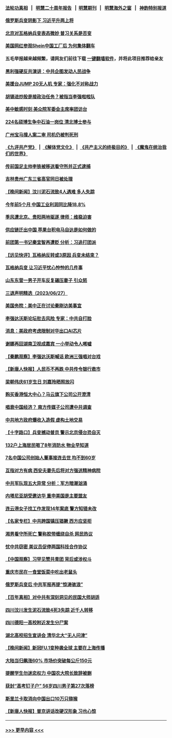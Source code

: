 #### [法轮功真相](https://github.com/gfw-breaker/truth/blob/master/README.md?t=0) &nbsp;&nbsp;|&nbsp;&nbsp; [明慧二十周年报告](https://github.com/gfw-breaker/mh-reports/blob/master/README.md?t=0) &nbsp;&nbsp;|&nbsp;&nbsp;[明慧期刊](https://github.com/gfw-breaker/mh-qikan) &nbsp;&nbsp;|&nbsp;&nbsp; [明慧海外之窗](https://github.com/gfw-breaker/mh-news/blob/master/README.md?t=0) &nbsp;&nbsp;|&nbsp;&nbsp; [神韵特别报道](https://github.com/gfw-breaker/mh-news/blob/master/shenyun.md?t=0)
#### [俄罗斯兵变阴影下 习近平升两上将](../pages/nsc413/n14024252.md?t=06290044) 
#### [北京对瓦格纳兵变表态微妙 普习关系是否变](../pages/nsc413/n14024161.md?t=06290044) 
#### [美国网红参观Shein中国工厂后 为何集体翻车](../pages/nsc413/n14024265.md?t=06290044) 
#### 五毛举报越来越频繁，请网友们前往下载 [一键翻墙软件](https://github.com/gfw-breaker/ssr-accounts)，并将此项目推荐给亲友
#### [黑利强硬反共演讲：中共企图发动人民战争](../pages/nsc413/n14024162.md?t=06290044) 
#### [美援台JUMP 20无人机 专家：强化不对称战力](../pages/nsc413/n14023452.md?t=06290044) 
#### [胡锡进炒股是接政治任务？被指当李强啦啦队](../pages/nsc413/n14024035.md?t=06290044) 
#### [美中敏感时刻 美众院军委会主席率团访台](../pages/nsc413/n14024129.md?t=06290044) 
#### [224名硕博生争中石油一岗位 清北博士参与](../pages/nsc413/n14024124.md?t=06290044) 
#### [广州宝马撞人案二审 司机仍被判死刑](../pages/nsc413/n14024160.md?t=06290044) 
#### [《九评共产党》](https://github.com/begood0513/9ping.md/blob/master/README.md) &nbsp;|&nbsp; [《解体党文化》](../../../../jtdwh.md/blob/master/README.md)  &nbsp;|&nbsp; [《共产主义的终极目的》](../../../../gczydzjmd.md/blob/master/README.md) &nbsp;|&nbsp; [《魔鬼在统治我们的世界》](../../../../mgztzwmdsj.md/blob/master/README.md) 
#### [传前国足主帅李铁被移送看守所并正式逮捕](../pages/nsc413/n14024107.md?t=06290044) 
#### [吉林贵州广东三省高官同日被处理](../pages/nsc413/n14024104.md?t=06290044) 
#### [【晚间新闻】汶川泥石流致4人遇难 多人失踪](../pages/nsc413/n14024078.md?t=06290044) 
#### [今年前5个月 中国工业利润同比降18.8%](../pages/nsc413/n14023953.md?t=06290044) 
#### [季风遭北京、贵阳两地驱逐 律师：维稳迫害](../pages/nsc413/n14024015.md?t=06290044) 
#### [供应链迁出中国 苹果台积电马自达是如何做的](../pages/nsc413/n14023243.md?t=06290044) 
#### [前团第一书记秦宜智再遭贬 分析：习追打团派](../pages/nsc413/n14023934.md?t=06290044) 
#### [【远见快评】瓦格纳反转或3原因 兵变未结束？](../pages/nsc413/n14023786.md?t=06290044) 
#### [瓦格纳兵变 让习近平忧心忡忡的几件事](../pages/nsc413/n14023684.md?t=06290044) 
#### [山东东营一男子开车反复碾压妻子 引众怒](../pages/nsc413/n14023904.md?t=06290044) 
#### [三退声明精选（2023/06/27）](../pages/nsc413/n14023921.md?t=06290044) 
#### [美国务院：美中正在讨论秦刚访美事宜](../pages/nsc413/n14023804.md?t=06290044) 
#### [李强达沃斯论坛批去风险 专家：中共自打脸](../pages/nsc413/n14023614.md?t=06290044) 
#### [消息：美政府考虑限制对华出口AI芯片](../pages/nsc413/n14023873.md?t=06290044) 
#### [谢娜再回湖南卫视成嘉宾 一小举动令人唏嘘](../pages/nsc413/n14023788.md?t=06290044) 
#### [【秦鹏观察】李强达沃斯喊话 欧洲三强唱对台戏](../pages/nsc413/n14023848.md?t=06290044) 
#### [【新唐人快报】人民币不再跌 中共传令银行救市](../pages/nsc413/n14023704.md?t=06290044) 
#### [梁朝伟庆61岁生日 刘嘉玲晒照放闪](../pages/nsc413/n14023667.md?t=06290044) 
#### [购买香港恒大中心？马云旗下公司公开澄清](../pages/nsc413/n14023785.md?t=06290044) 
#### [唱衰中国经济？ 南方传媒子公司遭中共调查](../pages/nsc413/n14023759.md?t=06290044) 
#### [中共地方政府爆收入造假 虚构土地交易](../pages/nsc413/n14023716.md?t=06290044) 
#### [【十字路口】兵变撼动普京 警示北京侵台恐自灭](../pages/nsc413/n14023496.md?t=06290044) 
#### [132户上海居民喝了8年消防水 物业早知道](../pages/nsc413/n14023586.md?t=06290044) 
#### [7名中国公司创始人董事接连去世 均不到60岁](../pages/nsc413/n14023738.md?t=06290044) 
#### [互指对方有病 西安夫妻先后将对方强送精神病院](../pages/nsc413/n14023702.md?t=06290044) 
#### [中共军队现五大异常 分析：军方暗潮汹涌](../pages/nsc413/n14023719.md?t=06290044) 
#### [内塔尼亚胡受邀访华 重申美国是主要盟友](../pages/nsc413/n14023686.md?t=06290044) 
#### [连云港女子找工作发现14年案底 警方知错未改](../pages/nsc413/n14023587.md?t=06290044) 
#### [【名家专栏】中共跨国镇压猖獗 西方应坚拒](../pages/nsc413/n14023547.md?t=06290044) 
#### [湘男看守所死亡 警称胶带缠绕自杀 网民热议](../pages/nsc413/n14023415.md?t=06290044) 
#### [忧中共窃密 美议员促停两国科技合作协议](../pages/nsc413/n14023621.md?t=06290044) 
#### [【中国观察】习罕见赞共青团 背后或涉权斗](../pages/nsc413/n14023365.md?t=06290044) 
#### [重庆市民在一食堂饭菜中吃出老鼠头](../pages/nsc413/n14023468.md?t=06290044) 
#### [俄罗斯兵变后 中共军报再提“惊涛骇浪”](../pages/nsc413/n14023471.md?t=06290044) 
#### [【百年真相】对中共有深刻洞见的民国大师胡适](../pages/nsc413/n14019168.md?t=06290044) 
#### [四川汶川发生泥石流致4死3失踪 近千人转移](../pages/nsc413/n14023413.md?t=06290044) 
#### [四川德阳一高校附近发生分尸案](../pages/nsc413/n14023420.md?t=06290044) 
#### [湖北高校招生宣讲会 清华北大“无人问津”](../pages/nsc413/n14023392.md?t=06290044) 
#### [【晚间新闻】新冠FU.1变种袭全球 主要在上海传播](../pages/nsc413/n14023399.md?t=06290044) 
#### [大陆当归飙涨60% 市场价突破每公斤150元](../pages/nsc413/n14023318.md?t=06290044) 
#### [提醒学生勿迷恋权力 中国农大院长致辞被删](../pages/nsc413/n14023319.md?t=06290044) 
#### [获封“高考钉子户” 56岁四川男子第27次落榜](../pages/nsc413/n14023266.md?t=06290044) 
#### [斯里兰卡取消向中国出口10万只猕猴](../pages/nsc413/n14023220.md?t=06290044) 
#### [【新唐人快报】普京讲话改硬汉形象 习也心惊](../pages/nsc413/n14023165.md?t=06290044) 

----
#### [ >>> 更早内容 <<< ](../indexes/nsc413-earlier.md)
